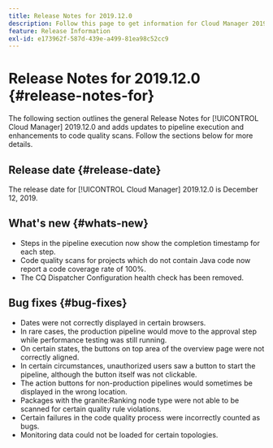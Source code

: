 ```yaml
---
title: Release Notes for 2019.12.0
description: Follow this page to get information for Cloud Manager 2019.12.0.
feature: Release Information
exl-id: e173962f-587d-439e-a499-81ea98c52cc9
---
```

# Release Notes for 2019.12.0 {#release-notes-for}

The following section outlines the general Release Notes for [!UICONTROL Cloud Manager] 2019.12.0 and adds updates to pipeline execution and enhancements to code quality scans.
Follow the sections below for more details.

## Release date {#release-date}

The release date for [!UICONTROL Cloud Manager] 2019.12.0 is December 12, 2019.

## What's new {#whats-new}

* Steps in the pipeline execution now show the completion timestamp for each step.
* Code quality scans for projects which do not contain Java code now report a code coverage rate of 100%.
* The CQ Dispatcher Configuration health check has been removed.

## Bug fixes {#bug-fixes}

* Dates were not correctly displayed in certain browsers.
* In rare cases, the production pipeline would move to the approval step while performance testing was still running.
* On certain states, the buttons on top area of the overview page were not correctly aligned.
* In certain circumstances, unauthorized users saw a button to start the pipeline, although the button itself was not clickable.
* The action buttons for non-production pipelines would sometimes be displayed in the wrong location.
* Packages with the granite:Ranking node type were not able to be scanned for certain quality rule violations.
* Certain failures in the code quality process were incorrectly counted as bugs.
* Monitoring data could not be loaded for certain topologies.
